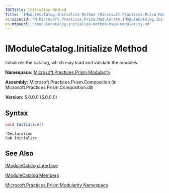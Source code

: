 ```yaml
---
TOCTitle: Initialize Method
Title: 'IModuleCatalog.Initialize Method (Microsoft.Practices.Prism.Modularity)'
ms:assetid: 'M:Microsoft.Practices.Prism.Modularity.IModuleCatalog.Initialize'
ms:mtpsurl: 'imodulecatalog-initialize-method-mspp-modularity.md'
---
```


# IModuleCatalog.Initialize Method

Initializes the catalog, which may load and validate the modules.

**Namespace:** [Microsoft.Practices.Prism.Modularity](mspp-modularity-namespace)

**Assembly:** Microsoft.Practices.Prism.Composition (in Microsoft.Practices.Prism.Composition.dll)

**Version:** 5.0.0.0 (5.0.0.0)

## Syntax

```C#
void Initialize()
```

```VB
'Declaration
Sub Initialize
```

## See Also

[IModuleCatalog Interface](imodulecatalog-interface-mspp-modularity)

[IModuleCatalog Members](imodulecatalog-members-mspp-modularity)

[Microsoft.Practices.Prism.Modularity Namespace](mspp-modularity-namespace)